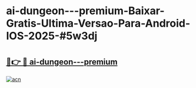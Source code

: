 # ai-dungeon---premium-Baixar-Gratis-Ultima-Versao-Para-Android-IOS-2025-#5w3dj

# <h2><a href="https://ainizakaria.my?title=ai-dungeon---premium&ref=24M">🔗👉 🔴 ai-dungeon---premium</a></h2>

[![acn](https://github.com/user-attachments/assets/0f9c940e-d8b0-45ae-aac7-cd30a18b3e1c)](https://ainizakaria.my?title=ai-dungeon---premium&ref=24M)

